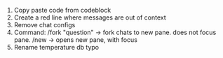 1. Copy paste code from codeblock
2. Create a red line where messages are out of context
3. Remove chat configs
4. Command: /fork "question" -> fork chats to new pane. does not focus pane. /new -> opens new pane, with focus
5. Rename temperature db typo
